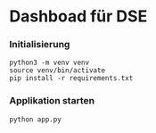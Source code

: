 # Dashboad für DSE

### Initialisierung

```
python3 -m venv venv
source venv/bin/activate
pip install -r requirements.txt
```

### Applikation starten

```
python app.py
```
